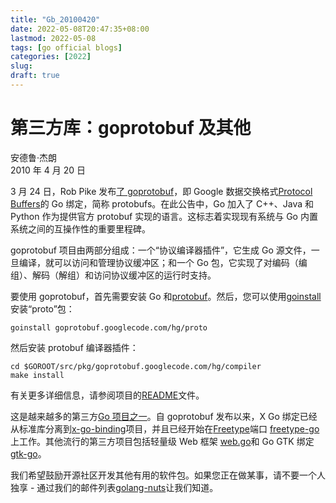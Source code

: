 ```yaml
---
title: "Gb_20100420"
date: 2022-05-08T20:47:35+08:00
lastmod: 2022-05-08
tags: [go official blogs]
categories: [2022]
slug: 
draft: true
---
```

# 第三方库：goprotobuf 及其他

安德鲁·杰朗  
2010 年 4 月 20 日

3 月 24 日，Rob Pike 发布[了 goprotobuf](http://code.google.com/p/goprotobuf/)，即 Google 数据交换格式[Protocol Buffers](http://code.google.com/apis/protocolbuffers/docs/overview.html)的 Go 绑定，简称 protobufs。在此公告中，Go 加入了 C++、Java 和 Python 作为提供官方 protobuf 实现的语言。这标志着实现现有系统与 Go 内置系统之间的互操作性的重要里程碑。

goprotobuf 项目由两部分组成：一个“协议编译器插件”，它生成 Go 源文件，一旦编译，就可以访问和管理协议缓冲区；和一个 Go 包，它实现了对编码（编组）、解码（解组）和访问协议缓冲区的运行时支持。

要使用 goprotobuf，首先需要安装 Go 和[protobuf](http://code.google.com/p/protobuf/)。然后，您可以使用[goinstall](https://go.dev/cmd/goinstall/)安装“proto”包：

```
goinstall goprotobuf.googlecode.com/hg/proto
```

然后安装 protobuf 编译器插件：

```
cd $GOROOT/src/pkg/goprotobuf.googlecode.com/hg/compiler
make install
```

有关更多详细信息，请参阅项目的[README](http://code.google.com/p/goprotobuf/source/browse/README)文件。

这是越来越多的第三方[Go 项目之一](http://godashboard.appspot.com/package)。自 goprotobuf 发布以来，X Go 绑定已经从标准库分离到[x-go-binding](http://code.google.com/p/x-go-binding/)项目，并且已经开始在[Freetype](http://www.freetype.org/)端口 [freetype-go](http://code.google.com/p/freetype-go/)上工作。其他流行的第三方项目包括轻量级 Web 框架 [web.go](http://github.com/hoisie/web.go)和 Go GTK 绑定[gtk-go](http://github.com/mattn/go-gtk)。

我们希望鼓励开源社区开发其他有用的软件包。如果您正在做某事，请不要一个人独享 - 通过我们的邮件列表[golang-nuts](http://groups.google.com/group/golang-nuts)让我们知道。

